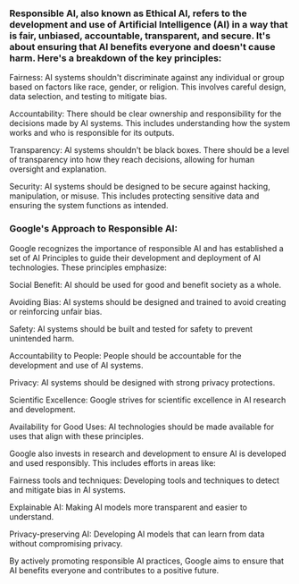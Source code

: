 ### Responsible AI, also known as Ethical AI, refers to the development and use of Artificial Intelligence (AI) in a way that is fair, unbiased, accountable, transparent, and secure. It's about ensuring that AI benefits everyone and doesn't cause harm. Here's a breakdown of the key principles:

Fairness: AI systems shouldn't discriminate against any individual or group based on factors like race, gender, or religion. This involves careful design, data selection, and testing to mitigate bias.

Accountability: There should be clear ownership and responsibility for the decisions made by AI systems. This includes understanding how the system works and who is responsible for its outputs.

Transparency: AI systems shouldn't be black boxes. There should be a level of transparency into how they reach decisions, allowing for human oversight and explanation.

Security: AI systems should be designed to be secure against hacking, manipulation, or misuse. This includes protecting sensitive data and ensuring the system functions as intended.

### Google's Approach to Responsible AI:

Google recognizes the importance of responsible AI and has established a set of AI Principles to guide their development and deployment of AI technologies. These principles emphasize:

Social Benefit: AI should be used for good and benefit society as a whole.

Avoiding Bias: AI systems should be designed and trained to avoid creating or reinforcing unfair bias.

Safety: AI systems should be built and tested for safety to prevent unintended harm.

Accountability to People: People should be accountable for the development and use of AI systems.

Privacy: AI systems should be designed with strong privacy protections.

Scientific Excellence: Google strives for scientific excellence in AI research and development.

Availability for Good Uses: AI technologies should be made available for uses that align with these principles.

Google also invests in research and development to ensure AI is developed and used responsibly. This includes efforts in areas like:

Fairness tools and techniques: Developing tools and techniques to detect and mitigate bias in AI systems.

Explainable AI: Making AI models more transparent and easier to understand.

Privacy-preserving AI: Developing AI models that can learn from data without compromising privacy.

By actively promoting responsible AI practices, Google aims to ensure that AI benefits everyone and contributes to a positive future.

